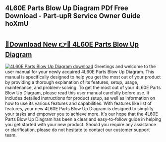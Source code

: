 ## 4L60E Parts Blow Up Diagram PDf Free Download - Part-upR Service Owner Guide hoXmU

# <h2><a href="http://dflkkrd.blite.top/?on=4L60E+Parts+Blow+Up+Diagram">🔗Download New 👉🔴 4L60E Parts Blow Up Diagram</a></h2>

[![4L60E Parts Blow Up Diagram download](https://i.imgur.com/lujVjoI.png)](http://dflkkrd.blite.top/?on=4L60E+Parts+Blow+Up+Diagram)
Greetings and welcome to the user manual for your newly acquired 4L60E Parts Blow Up Diagram. This manual is specifically designed to help you get the most out of your product by providing a thorough explanation of its features, setup, usage, maintenance, and problem-solving. To get the most out of your 4L60E Parts Blow Up Diagram, please read this user manual carefully before use. It includes detailed instructions for product setup, as well as information on how to use its various features and capabilities. With features like list of features, your new 4L60E Parts Blow Up Diagram is designed to simplify your tasks and empower you to achieve more. It's our hope that the 4L60E Parts Blow Up Diagram has been a clear and easy-to-follow guide in helping you get started with your new product. Should you require any assistance or clarification, please do not hesitate to contact our customer support team.
